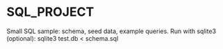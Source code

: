 ﻿# SQL_PROJECT
Small SQL sample: schema, seed data, example queries.
Run with sqlite3 (optional): sqlite3 test.db < schema.sql
